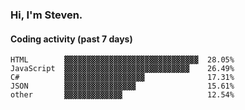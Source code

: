 ### Hi, I'm Steven.

#### Coding activity (past 7 days)
```
HTML        ▓▓▓▓▓▓▓▓▓▓▓▓▓▓▓▓▓▓▓▓▓▓▓▓▓▓▓▓▓▓  28.05%
JavaScript  ▓▓▓▓▓▓▓▓▓▓▓▓▓▓▓▓▓▓▓▓▓▓▓▓▓▓▓▓    26.49%
C#          ▓▓▓▓▓▓▓▓▓▓▓▓▓▓▓▓▓▓              17.31%
JSON        ▓▓▓▓▓▓▓▓▓▓▓▓▓▓▓▓                15.61%
other       ▓▓▓▓▓▓▓▓▓▓▓▓▓                   12.54%
```
